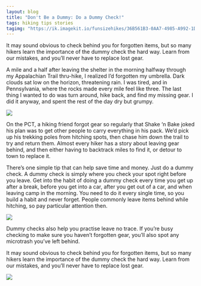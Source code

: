 ```yaml
---
layout: blog
title: "Don't Be a Dummy: Do a Dummy Check!"
tags: hiking tips stories
tagimg: "https://ik.imagekit.io/funsizehikes/36B561B3-0AA7-4985-A992-1D4B60232DE3_r55sUN4kIZ.JPG"
---
```


It may sound obvious to check behind you for forgotten items, but so many hikers learn the importance of the dummy check the hard way. Learn from our mistakes, and you’ll never have to replace lost gear.  


A mile and a half after leaving the shelter in the morning halfway through my Appalachian Trail thru-hike, I realized I’d forgotten my umbrella. Dark clouds sat low on the horizon, threatening rain. I was tired, and in Pennsylvania, where the rocks made every mile feel like three. The last thing I wanted to do was turn around, hike back, and find my missing gear. I did it anyway, and spent the rest of the day dry but grumpy.

![](https://ik.imagekit.io/funsizehikes/20180419_100137_lIa1phaBGD.jpg?tr=w-320)

On the PCT, a hiking friend forgot gear so regularly that Shake ‘n Bake joked his plan was to get other people to carry everything in his pack. We’d pick up his trekking poles from hitching spots, then chase him down the trail to try and return them. Almost every hiker has a story about leaving gear behind, and then either having to backtrack miles to find it, or detour to town to replace it.

There’s one simple tip that can help save time and money. Just do a dummy check. A dummy check is simply where you check your spot right before you leave. Get into the habit of doing a dummy check every time you get up after a break, before you get into a car, after you get out of a car, and when leaving camp in the morning. You need to do it every single time, so you build a habit and never forget. People commonly leave items behind while hitching, so pay particular attention then. 

![](https://ik.imagekit.io/funsizehikes/75FD0A85-ABB3-4FA4-8C05-FC6EBDA582EC_lH7gTw7AHf.JPG?tr=w-320)

Dummy checks also help you practise leave no trace. If you’re busy checking to make sure you haven’t forgotten gear, you’ll also spot any microtrash you’ve left behind. 

It may sound obvious to check behind you for forgotten items, but so many hikers learn the importance of the dummy check the hard way. Learn from our mistakes, and you’ll never have to replace lost gear. 

![](https://ik.imagekit.io/funsizehikes/DSCF1679_db-lZ6EAVg.JPG?tr=w-320)
